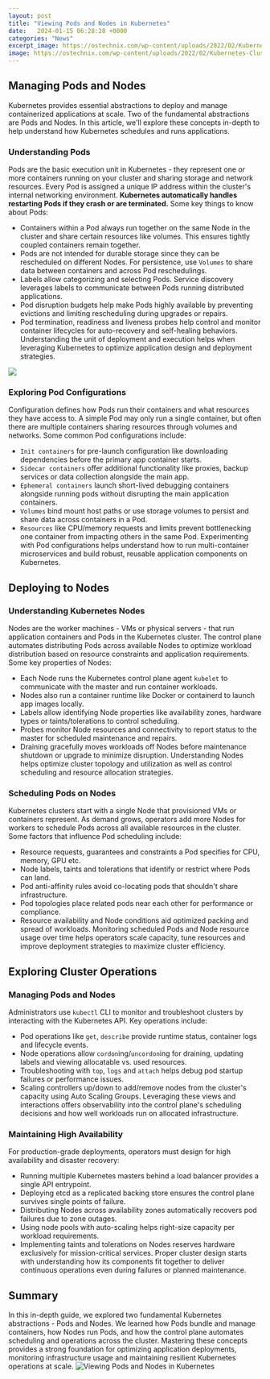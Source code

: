 ```yaml
---
layout: post
title: "Viewing Pods and Nodes in Kubernetes"
date:   2024-01-15 06:28:28 +0000
categories: "News"
excerpt_image: https://ostechnix.com/wp-content/uploads/2022/02/Kubernetes-Cluster.png
image: https://ostechnix.com/wp-content/uploads/2022/02/Kubernetes-Cluster.png
---
```


## Managing Pods and Nodes
Kubernetes provides essential abstractions to deploy and manage containerized applications at scale. Two of the fundamental abstractions are Pods and Nodes. In this article, we'll explore these concepts in-depth to help understand how Kubernetes schedules and runs applications. 
### Understanding Pods 
Pods are the basic execution unit in Kubernetes - they represent one or more containers running on your cluster and sharing storage and network resources. Every Pod is assigned a unique IP address within the cluster's internal networking environment. **Kubernetes automatically handles restarting Pods if they crash or are terminated.**
Some key things to know about Pods:
- Containers within a Pod always run together on the same Node in the cluster and share certain resources like volumes. This ensures tightly coupled containers remain together. 
- Pods are not intended for durable storage since they can be rescheduled on different Nodes. For persistence, use `Volumes` to share data between containers and across Pod reschedulings. 
- Labels allow categorizing and selecting Pods. Service discovery leverages labels to communicate between Pods running distributed applications.
- Pod disruption budgets help make Pods highly available by preventing evictions and limiting rescheduling during upgrades or repairs.
- Pod termination, readiness and liveness probes help control and monitor container lifecycles for auto-recovery and self-healing behaviors.
Understanding the unit of deployment and execution helps when leveraging Kubernetes to optimize application design and deployment strategies.

![](https://matthewpalmer.net/kubernetes-app-developer/articles/networking-overview.png)
### Exploring Pod Configurations
Configuration defines how Pods run their containers and what resources they have access to. A simple Pod may only run a single container, but often there are multiple containers sharing resources through volumes and networks.
Some common Pod configurations include:
- `Init containers` for pre-launch configuration like downloading dependencies before the primary app container starts.
- `Sidecar containers` offer additional functionality like proxies, backup services or data collection alongside the main app. 
- `Ephemeral containers` launch short-lived debugging containers alongside running pods without disrupting the main application containers.
- `Volumes` bind mount host paths or use storage volumes to persist and share data across containers in a Pod. 
- `Resources` like CPU/memory requests and limits prevent bottlenecking one container from impacting others in the same Pod.
Experimenting with Pod configurations helps understand how to run multi-container microservices and build robust, reusable application components on Kubernetes.
## Deploying to Nodes
### Understanding Kubernetes Nodes
Nodes are the worker machines - VMs or physical servers - that run application containers and Pods in the Kubernetes cluster. The control plane automates distributing Pods across available Nodes to optimize workload distribution based on resource constraints and application requirements.
Some key properties of Nodes:
- Each Node runs the Kubernetes control plane agent `kubelet` to communicate with the master and run container workloads.
- Nodes also run a container runtime like Docker or containerd to launch app images locally.
- Labels allow identifying Node properties like availability zones, hardware types or taints/tolerations to control scheduling. 
- Probes monitor Node resources and connectivity to report status to the master for scheduled maintenance and repairs.
- Draining gracefully moves workloads off Nodes before maintenance shutdown or upgrade to minimize disruption.
Understanding Nodes helps optimize cluster topology and utilization as well as control scheduling and resource allocation strategies.
### Scheduling Pods on Nodes
Kubernetes clusters start with a single Node that provisioned VMs or containers represent. As demand grows, operators add more Nodes for workers to schedule Pods across all available resources in the cluster.
Some factors that influence Pod scheduling include:
- Resource requests, guarantees and constraints a Pod specifies for CPU, memory, GPU etc. 
- Node labels, taints and tolerations that identify or restrict where Pods can land.
- Pod anti-affinity rules avoid co-locating pods that shouldn't share infrastructure.
- Pod topologies place related pods near each other for performance or compliance.
- Resource availability and Node conditions aid optimized packing and spread of workloads.
Monitoring scheduled Pods and Node resource usage over time helps operators scale capacity, tune resources and improve deployment strategies to maximize cluster efficiency.
## Exploring Cluster Operations 
### Managing Pods and Nodes  
Administrators use `kubectl` CLI to monitor and troubleshoot clusters by interacting with the Kubernetes API. Key operations include:
- Pod operations like `get`, `describe` provide runtime status, container logs and lifecycle events.
- Node operations allow `cordon`ing/`uncordon`ing for draining, updating labels and viewing allocatable vs. used resources.
- Troubleshooting with `top`, `logs` and `attach` helps debug pod startup failures or performance issues. 
- Scaling controllers up/down to add/remove nodes from the cluster's capacity using Auto Scaling Groups.
Leveraging these views and interactions offers observability into the control plane's scheduling decisions and how well workloads run on allocated infrastructure.
### Maintaining High Availability
For production-grade deployments, operators must design for high availability and disaster recovery:
- Running multiple Kubernetes masters behind a load balancer provides a single API entrypoint. 
- Deploying etcd as a replicated backing store ensures the control plane survives single points of failure.
- Distributing Nodes across availability zones automatically recovers pod failures due to zone outages.
- Using node pools with auto-scaling helps right-size capacity per workload requirements. 
- Implementing taints and tolerations on Nodes reserves hardware exclusively for mission-critical services.
Proper cluster design starts with understanding how its components fit together to deliver continuous operations even during failures or planned maintenance.
## Summary
In this in-depth guide, we explored two fundamental Kubernetes abstractions - Pods and Nodes. We learned how Pods bundle and manage containers, how Nodes run Pods, and how the control plane automates scheduling and operations across the cluster. Mastering these concepts provides a strong foundation for optimizing application deployments, monitoring infrastructure usage and maintaining resilient Kubernetes operations at scale.
 ![Viewing Pods and Nodes in Kubernetes](https://ostechnix.com/wp-content/uploads/2022/02/Kubernetes-Cluster.png)